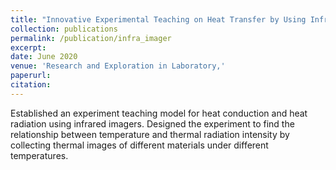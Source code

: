 ```yaml
---
title: "Innovative Experimental Teaching on Heat Transfer by Using Infrared Imager"
collection: publications
permalink: /publication/infra_imager
excerpt: 
date: June 2020
venue: 'Research and Exploration in Laboratory,'
paperurl: 
citation:
---
```

Established an experiment teaching model for heat conduction and heat radiation using infrared imagers. Designed the experiment to find the relationship between temperature and thermal radiation intensity by collecting thermal images of different materials under different temperatures.